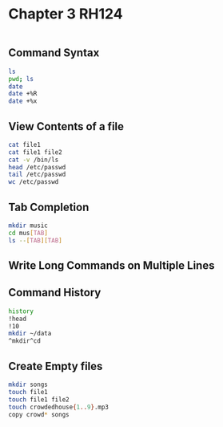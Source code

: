 # Chapter 3 RH124
``` bash

``` 
## Command Syntax
``` bash
ls
pwd; ls
date
date +%R
date +%x
```
## View Contents of a file
``` bash
cat file1
cat file1 file2
cat -v /bin/ls
head /etc/passwd
tail /etc/passwd
wc /etc/passwd
```
## Tab Completion
``` bash
mkdir music
cd mus[TAB]
ls --[TAB][TAB]
``` 
## Write Long Commands on Multiple Lines

## Command History
``` bash
history
!head
!10
mkdir ~/data
^mkdir^cd
```
## Create Empty files
``` bash
mkdir songs
touch file1
touch file1 file2
touch crowdedhouse{1..9}.mp3
copy crowd* songs
```

 
